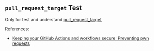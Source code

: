 `pull_request_target` Test
-----------

Only for test and understand [pull_request_target](https://docs.github.com/en/actions/reference/events-that-trigger-workflows#pull_request_target)

References: 
* [Keeping your GitHub Actions and workflows secure: Preventing pwn requests](https://securitylab.github.com/research/github-actions-preventing-pwn-requests)
